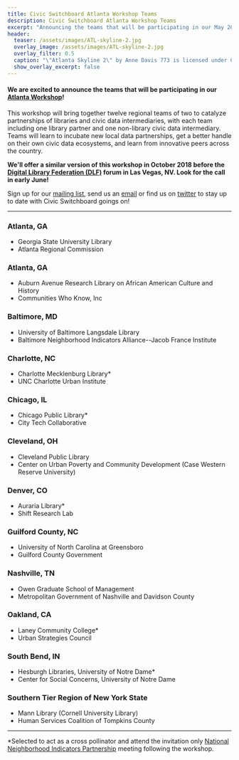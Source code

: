 ```yaml
---
title: Civic Switchboard Atlanta Workshop Teams
description: Civic Switchboard Atlanta Workshop Teams
excerpt: "Announcing the teams that will be participating in our May 2018 Atlanta workshop!"
header: 
  teaser: /assets/images/ATL-skyline-2.jpg
  overlay_image: /assets/images/ATL-skyline-2.jpg
  overlay_filter: 0.5
  caption: "\"Atlanta Skyline 2\" by Anne Davis 773 is licensed under CC BY-NC 2.0 https://www.flickr.com/photos/46353871@N00/8424477059"
  show_overlay_excerpt: false
---
```


#### We are excited to announce the teams that will be participating in our [Atlanta Workshop](https://civic-switchboard.github.io/updates/post_3)!
  
This workshop will bring together twelve regional teams of two to catalyze partnerships of libraries and civic data intermediaries, with each team including one library partner and one non-library civic data intermediary. Teams will learn to incubate new local data partnerships, get a better handle on their own civic data ecosystems, and learn from innovative peers across the country.   

**We'll offer a similar version of this workshop in October 2018 before the [Digital Library Federation (DLF)](https://www.diglib.org/) forum in Las Vegas, NV. Look for the call in early June!**  

Sign up for our [mailing list](https://civicswitchboard.us17.list-manage.com/subscribe?u=530c4fdb234145e8e1e6b5307&id=3ae069cc9d), send us an [email](mailto:civic-switchboard@pitt.edu) or find us on [twitter](https://twitter.com/civicswitch) to stay up to date with Civic Switchboard goings on! 

---

### Atlanta, GA
- Georgia State University Library  
- Atlanta Regional Commission

### Atlanta, GA
- Auburn Avenue Research Library on African American Culture and History   
- Communities Who Know, Inc

### Baltimore, MD  
- University of Baltimore Langsdale Library  
- Baltimore Neighborhood Indicators Alliance--Jacob France Institute

### Charlotte, NC  
- Charlotte Mecklenburg Library*   
- UNC Charlotte Urban Institute  

### Chicago, IL
- Chicago Public Library*  
- City Tech Collaborative  

### Cleveland, OH  
- Cleveland Public Library  
- Center on Urban Poverty and Community Development (Case Western Reserve University)  

### Denver, CO  
- Auraria Library*   
- Shift Research Lab 

### Guilford County, NC  
- University of North Carolina at Greensboro  
- Guilford County Government  

### Nashville, TN  
- Owen Graduate School of Management  
- Metropolitan Government of Nashville and Davidson County  

### Oakland, CA
- Laney Community College*  
- Urban Strategies Council 

### South Bend, IN 
- Hesburgh Libraries, University of Notre Dame*  
- Center for Social Concerns, University of Notre Dame  

### Southern Tier Region of New York State
- Mann Library (Cornell University Library)  
- Human Services Coalition of Tompkins County  

---  

*Selected to act as a cross pollinator and attend the invitation only [National Neighborhood Indicators Partnership](https://www.neighborhoodindicators.org/) meeting following the workshop.
